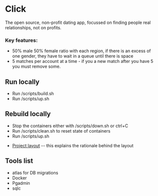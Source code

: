 # Click
The open source, non-profit dating app, focussed on finding people real relationships, not on profits.

### Key features:
- 50% male 50% female ratio with each region, if there is an excess of one gender, they have to wait in a queue until there is space
- 5 matches per account at a time - if you a new match after you have 5 you must remove some.

## Run locally
- Run /scripts/build.sh
- Run /scripts/up.sh

## Rebuild locally
- Stop the containers either with /scripts/down.sh or ctrl+C
- Run /scripts/clean.sh to reset state of containers
- Run /scripts/up.sh

* [Project layout](./docs/layout.md) -- this explains the rationale behind the layout

## Tools list
- atlas for DB migrations
- Docker
- Pgadmin
- sqlc